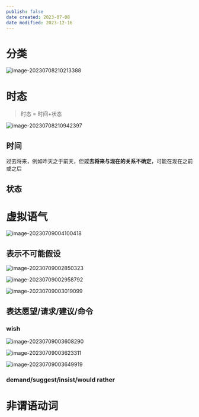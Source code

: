 ```yaml
---
publish: false
date created: 2023-07-08
date modified: 2023-12-16
---
```

# 分类

![image-20230708210213388](http://img.yuankaiwen.site/202307082102465.png)



# 时态

> 时态 = 时间+状态

![image-20230708210942397](http://img.yuankaiwen.site/202307082109435.png)

## 时间

过去将来，例如昨天之于前天，但**过去将来与现在的关系不确定**，可能在现在之前或之后

## 状态

# 虚拟语气

![image-20230709004100418](http://img.yuankaiwen.site/202307090041461.png)

## 表示不可能假设

![image-20230709002850323](http://img.yuankaiwen.site/202307090028400.png)

![image-20230709002958792](http://img.yuankaiwen.site/202307090029827.png)

![image-20230709003019099](http://img.yuankaiwen.site/202307090030135.png)

## 表达愿望/请求/建议/命令

### wish

![image-20230709003608290](http://img.yuankaiwen.site/202307090036328.png)

![image-20230709003623311](http://img.yuankaiwen.site/202307090036350.png)

![image-20230709003649919](http://img.yuankaiwen.site/202307090036967.png)

### demand/suggest/insist/would rather

# 非谓语动词

